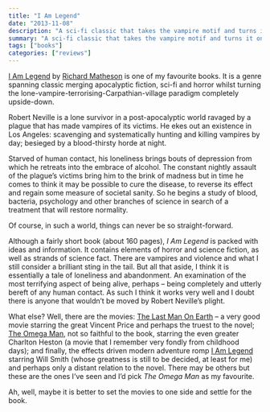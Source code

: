```yaml
---
title: "I Am Legend"
date: "2013-11-08"
description: "A sci-fi classic that takes the vampire motif and turns it on its head."
summary: "A sci-fi classic that takes the vampire motif and turns it on its head."
tags: ["books"]
categories: ["reviews"]
---
```


[I Am Legend](http://en.wikipedia.org/wiki/I_Am_Legend_%28novel%29) by [Richard Matheson](http://en.wikipedia.org/wiki/Richard_Matheson) is one of my favourite books. It is a genre spanning classic merging apocalyptic fiction, sci-fi and horror whilst turning the lone-vampire-terrorising-Carpathian-village paradigm completely upside-down.

Robert Neville is a lone survivor in a post-apocalyptic world ravaged by a plague that has made vampires of its victims. He ekes out an existence in Los Angeles: scavenging and systematically hunting and killing vampires by day; besieged by a blood-thirsty horde at night.

Starved of human contact, his loneliness brings bouts of depression from which he retreats into the embrace of alcohol. The constant nightly assault of the plague’s victims bring him to the brink of madness but in time he comes to think it may be possible to cure the disease, to reverse its effect and regain some measure of societal sanity. So he begins a study of blood, bacteria, psychology and other branches of science in search of a treatment that will restore normality.

Of course, in such a world, things can never be so straight-forward.

Although a fairly short book (about 160 pages), *I Am Legend* is packed with ideas and information. It contains elements of horror and science fiction, as well as strands of science fact. There are vampires and violence and what I still consider a brilliant sting in the tail. But all that aside, I think it is essentially a tale of loneliness and abandonment. An examination of the most terrifying aspect of being alive, perhaps – being completely and utterly bereft of any human contact. As such I think it works very well and I doubt there is anyone that wouldn’t be moved by Robert Neville’s plight.

What else? Well, there are the movies: [The Last Man On Earth](http://en.wikipedia.org/wiki/The_Last_Man_on_Earth_%281964_film%29) – a very good movie starring the great Vincent Price and perhaps the truest to the novel; [The Omega Man](http://en.wikipedia.org/wiki/The_Omega_Man), not so faithful to the book, starring the even greater Charlton Heston (a movie that I remember very fondly from childhood days); and finally, the effects driven modern adventure romp [I Am Legend](http://en.wikipedia.org/wiki/I_Am_Legend_%28film%29) starring Will Smith (whose greatness is still to be decided, at least for me) and perhaps only a distant relation to the novel. There may be others but these are the ones I’ve seen and I’d pick *The Omega Man* as my favourite.

Ah, well, maybe it is better to set the movies to one side and settle for the book.
